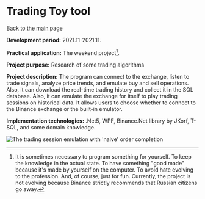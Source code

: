 # Trading Toy tool

[Back to the main page](../../README.md)

**Development period:** 2021.11-2021.11.

**Practical application:** The weekend project[^1].

**Project purpose:** Research of some trading algorithms

**Project description:** 
The program can connect to the exchange, listen to trade signals, analyze price trends, and emulate buy and sell operations.
Also, it can download the real-time trading history and collect it in the SQL database.
Also, it can emulate the exchange for itself to play trading sessions on historical data.
It allows users to choose whether to connect to the Binance exchange or the built-in emulator.

**Implementation technologies:** .Net5, WPF, Binance.Net library by JKorf, T-SQL, and some domain knowledge.

![The trading session emulation with 'naive' order completion](Images/01_TT_RetroGraph.gif)

[^1]: It is sometimes necessary to program something for yourself. To keep the knowledge in the actual state. To have something "good made" because it's made by yourself on the computer. To avoid hate evolving to the profession. And, of course, just for fun. Currently, the project is not evolving because Binance strictly recommends that Russian citizens go away.
